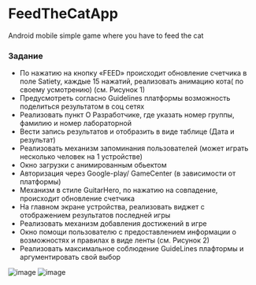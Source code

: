 # FeedTheCatApp
Android mobile simple game where you have to feed the cat

### Задание
-	По нажатию на кнопку «FEED» происходит обновление счетчика в поле Satiety, каждые 15 нажатий, реализовать анимацию кота( по своему усмотрению) (см. Рисунок 1) 
-	Предусмотреть согласно Guidelines платформы возможность поделиться результатом в соц сетях
-	Реализовать пункт О Разработчике, где указать номер группы, фамилию и номер лабораторной
-	 Вести запись результатов и отобразить в виде таблице (Дата и результат)
-	Реализовать механизм запоминания пользователей (может играть несколько человек на 1 устройстве)
-	Окно загрузки с анимированным обьектом
-	Авторизация через Google-play/ GameCenter (в зависимости от платформы)
-	Механизм  в стиле GuitarHero, по нажатию на совпадение, происходит обновление счетчика
-	На главном экране устройства, реализовать виджет с отображением результатов последней игры
-	Реализовать механизм добавления достижений в игре
-	Окно помощи пользователю с предоставлением информации о возможностях и правилах в виде ленты (см. Рисунок 2) 
-	Реализовать максимальное соблюдение GuideLines плафтормы и аргументировать свой выбор

![image](https://user-images.githubusercontent.com/61020851/162629701-20796fb2-5601-4d7a-aa2e-61839bd21b1c.png)
![image](https://user-images.githubusercontent.com/61020851/162629762-a78b710e-bc98-4851-964f-7402d27c3875.png)

